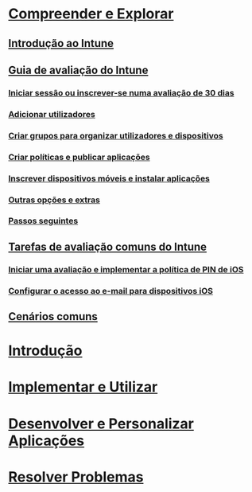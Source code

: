 # [Compreender e Explorar](introduction-to-microsoft-intune.md)
## [Introdução ao Intune](introduction-to-microsoft-intune.md)
## [Guia de avaliação do Intune](get-started-with-a-30-day-trial-of-microsoft-intune.md)
### [Iniciar sessão ou inscrever-se numa avaliação de 30 dias](get-started-with-a-30-day-trial-of-microsoft-intune-step-1.md)
### [Adicionar utilizadores](get-started-with-a-30-day-trial-of-microsoft-intune-step-2.md)
### [Criar grupos para organizar utilizadores e dispositivos](get-started-with-a-30-day-trial-of-microsoft-intune-step-3.md)
### [Criar políticas e publicar aplicações](get-started-with-a-30-day-trial-of-microsoft-intune-step-4.md)
### [Inscrever dispositivos móveis e instalar aplicações](get-started-with-a-30-day-trial-of-microsoft-intune-step-5.md)
### [Outras opções e extras](get-started-with-a-30-day-trial-of-microsoft-intune-step-6.md)
### [Passos seguintes](get-started-with-a-30-day-trial-of-microsoft-intune-step-7.md)
## [Tarefas de avaliação comuns do Intune](common-microsoft-intune-evaluation-tasks.md)
### [Iniciar uma avaliação e implementar a política de PIN de iOS](start-a-microsoft-intune-trial-and-deploy-ios-pin-policy.md)
### [Configurar o acesso ao e-mail para dispositivos iOS](set-up-email-access-for-ios-devices-using-microsoft-intune.md)
## [Cenários comuns](common-ways-to-use-intune.md)

<!--- ## [Intune FAQ](frequently-asked-questions-for-microsoft-intune.md)--->

# [Introdução](/intune/get-started/what-to-know-before-you-start-microsoft-intune)
<!-- # [Plan and Design](/intune/plan-design/ways-to-do-enterprise-mobility) -->
# [Implementar e Utilizar](/intune/deploy-use/overview-of-device-and-app-lifecycles-in-microsoft-intune)
# [Desenvolver e Personalizar Aplicações](/intune/develop/intune-app-sdk)
# [Resolver Problemas](/intune/troubleshoot/general-troubleshooting-tips-for-microsoft-intune)


<!--HONumber=Jun16_HO3-->


